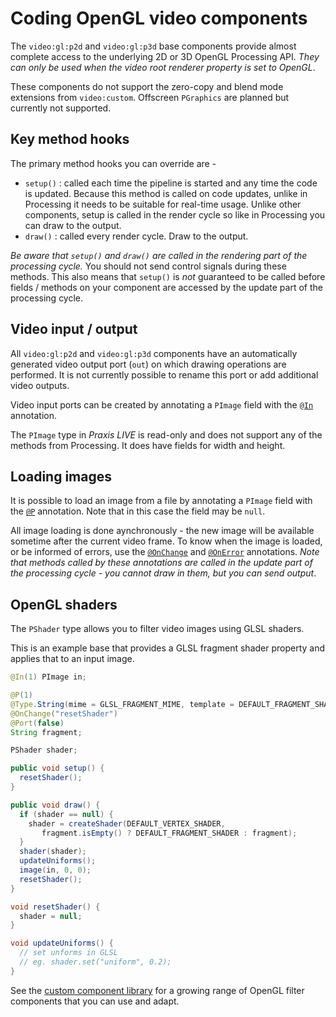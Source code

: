 # Coding OpenGL video components

The `video:gl:p2d` and `video:gl:p3d` base components provide almost complete access to the underlying 2D or 3D OpenGL Processing API. _They can only be used when the video root renderer property is set to OpenGL_.

These components do not support the zero-copy and blend mode extensions from `video:custom`. Offscreen `PGraphics` are planned but currently not supported.

## Key method hooks

The primary method hooks you can override are -

 - `setup()` : called each time the pipeline is started and any time the code is updated. Because this method is called on code updates, unlike in Processing it needs to be suitable for real-time usage. Unlike other components, setup is called in the render cycle so like in Processing you can draw to the output.
 - `draw()` : called every render cycle. Draw to the output.
 
_Be aware that `setup()` and `draw()` are called in the rendering part of the processing cycle._ You should not send control signals during these methods. This also means that `setup()` is _not_ guaranteed to be called before fields / methods on your component are accessed by the update part of the processing cycle.

## Video input / output

All `video:gl:p2d` and `video:gl:p3d` components have an automatically generated video output port (`out`) on which drawing operations are performed. It is not currently possible to rename this port or add additional video outputs.

Video input ports can be created by annotating a `PImage` field with the [`@In`](annotations.md#in) annotation.

The `PImage` type in _Praxis LIVE_ is read-only and does not support any of the methods from Processing. It does have fields for width and height.

## Loading images

It is possible to load an image from a file by annotating a `PImage` field with the [`@P`](annotations.md#p) annotation. Note that in this case the field may be `null`.

All image loading is done aynchronously - the new image will be available sometime after the current video frame. To know when the image is loaded, or be informed of errors, use the [`@OnChange`](annotations-additional.md#onchange) and [`@OnError`](annotations-additional.md#onerror) annotations. _Note that methods called by these annotations are called in the update part of the processing cycle - you cannot draw in them, but you can send output_.

## OpenGL shaders

The `PShader` type allows you to filter video images using GLSL shaders.

This is an example base that provides a GLSL fragment shader property and applies that to an input image.

```java
@In(1) PImage in;

@P(1)
@Type.String(mime = GLSL_FRAGMENT_MIME, template = DEFAULT_FRAGMENT_SHADER)
@OnChange("resetShader")
@Port(false)
String fragment;

PShader shader;

public void setup() {
  resetShader();
}

public void draw() {
  if (shader == null) {
    shader = createShader(DEFAULT_VERTEX_SHADER,
       fragment.isEmpty() ? DEFAULT_FRAGMENT_SHADER : fragment);
  }
  shader(shader);
  updateUniforms();
  image(in, 0, 0);
  resetShader();
}

void resetShader() {
  shader = null;
}

void updateUniforms() {
  // set unforms in GLSL
  // eg. shader.set("uniform", 0.2);
}
```

See the [custom component library](https://github.com/praxis-live/pxg) for a growing range of OpenGL filter components that you can use and adapt.
